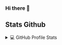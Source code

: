 ### Hi there 👋


## Stats Github

<!-- https://github.com/anuraghazra/github-readme-stats -->
<details> 
  <summary>💻 GitHub Profile Stats</summary>
  <br/>
    <a href="https://github.com/olekoester/github-readme-stats"><img alt="olekoester's Github Stats" src="https://olekoester-github-readme-stats.vercel.app/api/?username=olekoester&show_icons=true&include_all_commits=true&count_private=true&theme=tokyonight height="195px"/></a>
  <a href="https://github.com/anuraghazra/github-readme-stats"><img alt="olekoester's Top Languages" src="https://github-readme-stats.vercel.app/api/top-langs/?username=olekoester&langs_count=8&layout=compact&theme=tokyonight&hide_border=true&bg_color=1F222E&title_color=F85D7F&icon_color=F8D866&hide=Jupyter%20Notebook" height="192px"/></a>
  <br/>
  <b>Note:</b> Top languages is only the data from my public repositories
</details>
